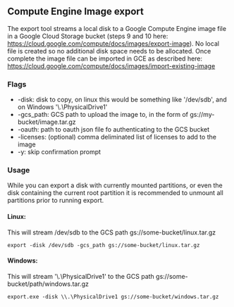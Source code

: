 ## Compute Engine Image export

The export tool streams a local disk to a Google Compute Engine image file in
a Google Cloud Storage bucket (steps 9 and 10 here:
https://cloud.google.com/compute/docs/images/export-image). No local file is
created so no additional disk space needs to be allocated. Once complete the
image file can be imported in GCE as described here:
https://cloud.google.com/compute/docs/images/import-existing-image

### Flags

+ -disk: disk to copy, on linux this would be something like '/dev/sdb', and on
Windows '\\.\PhysicalDrive1'
+ -gcs_path: GCS path to upload the image to, in the form of gs://my-bucket/image.tar.gz
+ -oauth: path to oauth json file fo authenticating to the GCS bucket
+ -licenses: (optional) comma deliminated list of licenses to add to the image
+ -y: skip confirmation prompt

### Usage

While you can export a disk with currently mounted partitions, or even the disk
containing the current root partition it is recommended to unmount all partitions
prior to running export.

#### Linux:

This will stream /dev/sdb to the GCS path gs://some-bucket/linux.tar.gz

```
export -disk /dev/sdb -gcs_path gs://some-bucket/linux.tar.gz
```

#### Windows:

This will stream '\\.\PhysicalDrive1' to the GCS path
gs://some-bucket/path/windows.tar.gz

```
export.exe -disk \\.\PhysicalDrive1 gs://some-bucket/windows.tar.gz
```

